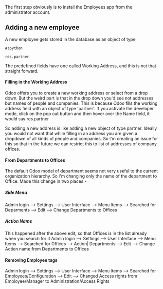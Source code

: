 The first step obviously is to install the Employees app from the administrator account. 

## Adding a new employee ##
A new employee gets stored in the database as an object of type 
```
#!python

res.partner
```
 The predefined fields have one called Working Address, and this is not that straight forward. 

#### Filling in the Working Address ####
Odoo offers you to create a new working address or select from a drop down. But the weird part is that in the drop down you'd see not addresses but names of people and companies.
This is because Odoo fills the working address field with an object of type 'partner'. If you activate the developer mode, click on the pop out button and then hover over the Name field, it would say res.partner

So adding a new address is like adding a new object of type partner. Ideally you would not want that while filling in an address you are given a dropdown of all kinds of people and companies. So I'm creating an issue for this so that in the future we can restrict this to list of addresses of company offices.

#### From Departments to Offices ####
The default Odoo model of department seems not very useful to the current organization hierarchy. So I'm changing only the name of the department to Office. Made this change in two places - 

##### Side Menu #####
Admin login --> Settings --> User Interface --> Menu Items --> Searched for Deparments --> Edit --> Change Departments to Offices

##### Action Name #####
This happened after the above edit, so that Offices is in the list already when you search for it
Admin login --> Settings --> User Interface --> Menu Items --> Searched for Offices --> Action| Departments --> Edit --> Change Action name from Departments to Offices

#### Removing Employee tags ####
Admin login --> Settings --> User Interface --> Menu Items --> Searched for Employees/Configuration --> Edit --> Changed Access rights from Employee/Manager to Administration/Access Rights
